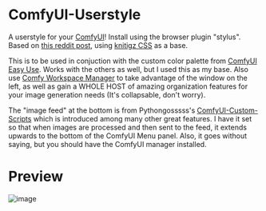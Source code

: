 # ComfyUI-Userstyle
A userstyle for your [ComfyUI](https://github.com/comfyanonymous/ComfyUI)! Install using the browser plugin "stylus".
Based on [this reddit post](https://www.reddit.com/r/comfyui/comments/15yd0vw/theme_the_comfyui_menu_and_fix_some_annoying/), using [knitigz CSS](https://codefile.io/f/seArZMvMyP) as a base.

This is to be used in conjuction with the custom color palette from [ComfyUI Easy Use](https://github.com/yolain/ComfyUI-Easy-Use). Works with the others as well, but I used this as my base.
Also use [Comfy Workspace Manager](https://github.com/11cafe/comfyui-workspace-manager) to take advantage of the window on the left, as well as gain a WHOLE HOST of amazing organization features for your image generation needs (It's collapsable, don't worry). 

The "image feed" at the bottom is from Pythongosssss's [ComfyUI-Custom-Scripts](https://github.com/pythongosssss/ComfyUI-Custom-Scripts) which is introduced among many other great features. I have it set so that when images are processed and then sent to the feed, it extends upwards to the bottom of the ComfyUI Menu panel. Also, it goes without saying, but you should have the ComfyUI manager installed.

# Preview
![image](https://github.com/SampleTexting/ComfyUI-Userstyle/assets/155495184/87cc75c2-d3e0-4ca0-be2d-6d180c112990)
